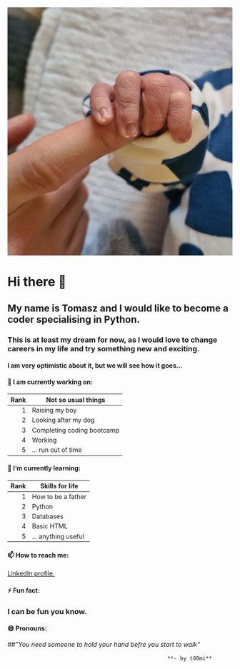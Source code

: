 <picture>
  <source media="(prefers-color-scheme: dark)" srcset="profile_image.png">
  <source media="(prefers-color-scheme: light)" srcset="profile_image.png">
  <img alt="My profile picture." src="profile_image.png">
</picture>

# Hi there 👋

## My name is Tomasz and I would like to become a coder specialising in Python. 

### This is at least my dream for now, as I would love to change careers in my life and try something new and exciting.

#### I am very optimistic about it, but we will see how it goes...

#### 🔭 I am currently working on:

| Rank |  Not so usual things     |
|-----:|--------------------------|
|     1|Raising my boy            |
|     2|Looking after my dog      |
|     3|Completing coding bootcamp|
|     4|Working                   | 
|     5|...       run out of time |

#### 🌱 I’m currently learning:

| Rank |  Skills for life         |
|-----:|--------------------------|
|     1|How to be a father        |
|     2|Python                    |
|     3|Databases                 |
|     4|Basic HTML                | 
|     5|... anything useful       |

#### 📫 How to reach me:

[LinkedIn profile.](https://www.linkedin.com/in/tomasz-lesniewski-79774925)

#### ⚡ Fun fact:

### I can be fun you know.

#### 😄 Pronouns:

##*"You need someone to hold your hand befre you start to walk"*
                                                        
                                                      **- by t00mi**
<!--
**t00mi/t00mi** is a ✨ _special_ ✨ repository because its `README.md` (this file) appears on your GitHub profile.

Here are some ideas to get you started:
- 🔭 I’m currently working on ...
- 🌱 I’m currently learning ...
- 👯 I’m looking to collaborate on ...
- 🤔 I’m looking for help with ...
- 💬 Ask me about ...
- 📫 How to reach me: ...
- 😄 Pronouns: ...
- ⚡ Fun fact: ...
-->
